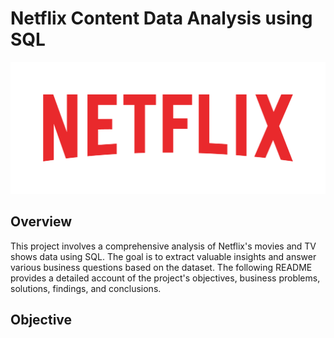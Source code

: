  # Netflix Content Data Analysis using SQL

![Netflix Logo](https://github.com/ray-avinash/netflix_sql_project/blob/main/Netflix_Logo.png)
## Overview
This project involves a comprehensive analysis of Netflix's movies and TV shows data using SQL. The goal is to extract valuable insights and answer various business questions based on the dataset. The following README provides a detailed account of the project's objectives, business problems, solutions, findings, and conclusions.

## Objective
